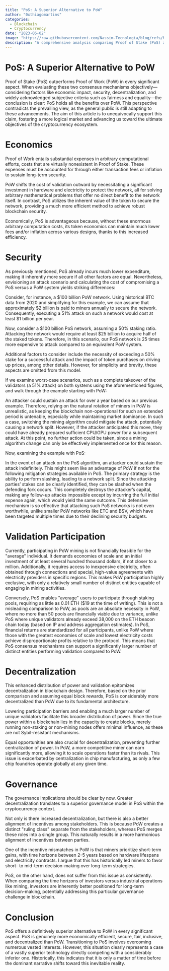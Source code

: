 ```yaml
---
title: "PoS: A Superior Alternative to PoW"
author: "0xthiagomartins"
categories:
  - Blockchain
  - Cryptocurrency
date: "2023-06-02"
image: "https://raw.githubusercontent.com/Nassim-Tecnologia/blog/refs/heads/main/assets/posts/pos-superior-pow/pos-v-pow.png"
description: "A comprehensive analysis comparing Proof of Stake (PoS) and Proof of Work (PoW) consensus mechanisms, emphasizing the benefits of PoS in areas such as economic efficiency, security, decentralization, and governance."
---
```


# PoS: A Superior Alternative to PoW

Proof of Stake (PoS) outperforms Proof of Work (PoW) in every significant aspect. When evaluating these two consensus mechanisms objectively—considering factors like economic impact, security, decentralization, and widely acknowledged subjective criteria such as fairness and equality—the conclusion is clear: PoS holds all the benefits over PoW. This perspective contradicts the prevailing view, as the general public is still adapting to these advancements. The aim of this article is to unequivocally support this claim, fostering a more logical market and advancing us toward the ultimate objectives of the cryptocurrency ecosystem.

# Economics

Proof of Work entails substantial expenses in arbitrary computational efforts, costs that are virtually nonexistent in Proof of Stake. These expenses must be accounted for through either transaction fees or inflation to sustain long-term security.

PoW shifts the cost of validation outward by necessitating a significant investment in hardware and electricity to protect the network, all for solving arbitrary mathematical problems that offer no direct benefit to the network itself. In contrast, PoS utilizes the inherent value of the token to secure the network, providing a much more efficient method to achieve robust blockchain security.

Economically, PoS is advantageous because, without these enormous arbitrary computation costs, its token economics can maintain much lower fees and/or inflation across various designs, thanks to this increased efficiency.

# Security

As previously mentioned, PoS already incurs much lower expenditure, making it inherently more secure if all other factors are equal. Nevertheless, envisioning an attack scenario and calculating the cost of compromising a PoS versus a PoW system yields striking differences:

Consider, for instance, a $100 billion PoW network. Using historical BTC data from 2020 and simplifying for this example, we can assume that approximately $2 billion is paid to miners annually to secure the network. Consequently, executing a 51% attack on such a network would cost at least $1 billion per year.

Now, consider a $100 billion PoS network, assuming a 50% staking ratio. Attacking the network would require at least $25 billion to acquire half of the staked tokens. Therefore, in this scenario, our PoS network is 25 times more expensive to attack compared to an equivalent PoW system.

Additional factors to consider include the necessity of exceeding a 50% stake for a successful attack and the impact of token purchases on driving up prices, among other details. However, for simplicity and brevity, these aspects are omitted from this model.

If we examine worst-case scenarios, such as a complete takeover of the validators (a 51% attack) on both systems using the aforementioned figures, and walk through the example starting with PoW:

An attacker could sustain an attack for over a year based on our previous example. Therefore, relying on the natural rotation of miners in PoW is unrealistic, as keeping the blockchain non-operational for such an extended period is untenable, especially while maintaining market dominance. In such a case, switching the mining algorithm could mitigate the attack, potentially causing a network split. However, if the attacker anticipated this move, they could have already prepared sufficient CPU/GPU power for a subsequent attack. At this point, no further action could be taken, since a mining algorithm change can only be effectively implemented once for this reason.

Now, examining the example with PoS:

In the event of an attack on the PoS algorithm, an attacker could sustain the attack indefinitely. This might seem like an advantage of PoW if not for the following mitigation strategies available in PoS. The primary strategy is the ability to perform slashing, leading to a network split. Since the attacking parties’ stakes can be clearly identified, they can be slashed when the defending fork occurs. This completely destroys the attacker’s capital, making any follow-up attacks impossible except by incurring the full initial expense again, which would yield the same outcome. This defensive mechanism is so effective that attacking such PoS networks is not even worthwhile, unlike smaller PoW networks like ETC and BSV, which have been targeted multiple times due to their declining security budgets.

# Validation Participation

Currently, participating in PoW mining is not financially feasible for the "average" individual. It demands economies of scale and an initial investment of at least several hundred thousand dollars, if not closer to a million. Additionally, it requires access to inexpensive electricity, often obtained through connections and special, high-value agreements with electricity providers in specific regions. This makes PoW participation highly exclusive, with only a relatively small number of distinct entities capable of engaging in mining activities.

Conversely, PoS enables "average" users to participate through staking pools, requiring as little as 0.01 ETH ($19 at the time of writing). This is not a misleading comparison to PoW, as pools are an absolute necessity in PoW, where no more than 50 pools are financially viable due to variance, unlike PoS where unique validators already exceed 38,000 on the ETH beacon chain today (based on IP and address aggregation estimates). In PoS, financial returns are standardized for all participants, unlike PoW where those with the greatest economies of scale and lowest electricity costs achieve disproportionate profits relative to the protocol. This means that PoS consensus mechanisms can support a significantly larger number of distinct entities performing validation compared to PoW.

# Decentralization

This enhanced distribution of power and validation epitomizes decentralization in blockchain design. Therefore, based on the prior comparison and assuming equal block rewards, PoS is considerably more decentralized than PoW due to its fundamental architecture.

Lowering participation barriers and enabling a much larger number of unique validators facilitate this broader distribution of power. Since the true power within a blockchain lies in the capacity to create blocks, merely running non-staking or non-mining nodes offers minimal influence, as these are not Sybil-resistant mechanisms.

Equal opportunities are also crucial for decentralization, preventing further centralization of power. In PoW, a more competitive miner can earn significantly more, allowing it to scale operations faster than its rivals. This issue is exacerbated by centralization in chip manufacturing, as only a few chip foundries operate globally at any given time.

# Governance

The governance implications should be clear by now. Greater decentralization translates to a superior governance model in PoS within the cryptocurrency context.

Not only is there increased decentralization, but there is also a better alignment of incentives among stakeholders. This is because PoW creates a distinct "ruling class" separate from the stakeholders, whereas PoS merges these roles into a single group. This naturally results in a more harmonious alignment of incentives between parties.

One of the incentive mismatches in PoW is that miners prioritize short-term gains, with time horizons between 2–5 years based on hardware lifespans and electricity contracts. I argue that this has historically led miners to favor short- to mid-term decision-making over long-term strategies.

PoS, on the other hand, does not suffer from this issue as consistently. When comparing the time horizons of investors versus industrial operations like mining, investors are inherently better positioned for long-term decision-making, potentially addressing this particular governance challenge in blockchain.

# Conclusion

PoS offers a definitively superior alternative to PoW in every significant aspect. PoS is genuinely more economically efficient, secure, fair, inclusive, and decentralized than PoW. Transitioning to PoS involves overcoming numerous vested interests. However, this situation clearly represents a case of a vastly superior technology directly competing with a considerably inferior one. Historically, this indicates that it is only a matter of time before the dominant narrative shifts toward this inevitable reality.